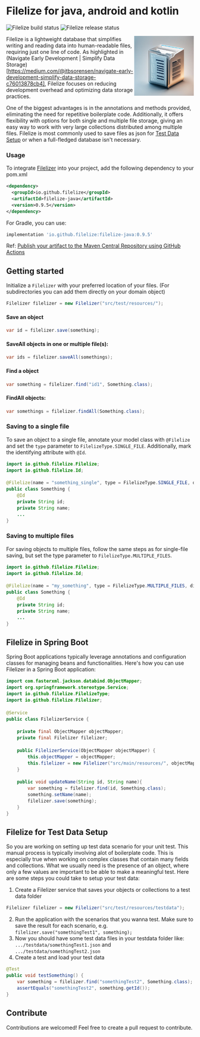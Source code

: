 # Filelize for java, android and kotlin
![Filelize build status](https://github.com/filelize/filelize-java/actions/workflows/maven.yml/badge.svg) ![Filelize release status](https://github.com/filelize/filelize-java/actions/workflows/maven-publish.yml/badge.svg)

<img align="right" src="/filelize.jpg" alt="Filelize" width="160" height="160"> 

Filelize is a lightweight database that simplifies writing and reading data into human-readable files, requiring just one line of code. As highlighted in (Navigate Early Development | Simplify Data Storage)[https://medium.com/@jtbsorensen/navigate-early-development-simplify-data-storage-c76013878cb4], Filelize focuses on reducing development overhead and optimizing data storage practices.

One of the biggest advantages is in the annotations and methods provided, eliminating the need for repetitive boilerplate code. Additionally, it offers flexibility with options for both single and multiple file storage, giving an easy way to work with very large collections distributed among multiple files. 
Filelize is most commonly used to save files as json for [Test Data Setup](https://github.com/filelize/filelize-java?tab=readme-ov-file#filelize-for-test-data-setup) or when a full-fledged database isn't necessary.

### Usage

To integrate [Filelizer](https://mvnrepository.com/artifact/io.github.filelize/filelize-java) into your project, add the following dependency to your pom.xml 
```xml
<dependency>
  <groupId>io.github.filelize</groupId>
  <artifactId>filelize-java</artifactId>
  <version>0.9.5</version>
</dependency>
```
For Gradle, you can use:
```groovy
implementation 'io.github.filelize:filelize-java:0.9.5'
```

Ref: [Publish your artifact to the Maven Central Repository using GitHub Actions](https://medium.com/@jtbsorensen/publish-your-artifact-to-the-maven-central-repository-using-github-actions-15d3b5d9ce88)

## Getting started

Initialize a `Filelizer` with your preferred location of your files. (For subdirectories you can add them directly on your domain object)

```java
Filelizer filelizer = new Filelizer("src/test/resources/");
```
#### Save an object
```java
var id = filelizer.save(something);
```
#### SaveAll objects in one or multiple file(s):
```java
var ids = filelizer.saveAll(somethings);
```
#### Find a object
```java
var something = filelizer.find("id1", Something.class);
```
#### FindAll objects:
```java
var somethings = filelizer.findAll(Something.class);
```

### Saving to a single file
To save an object to a single file, annotate your model class with `@Filelize` and set the `type` parameter to `FilelizeType.SINGLE_FILE`. Additionally, mark the identifying attribute with `@Id`.

```java
import io.github.filelize.Filelize;
import io.github.filelize.Id;

@Filelize(name = "something_single", type = FilelizeType.SINGLE_FILE, directory = "something_single")
public class Something {
    @Id
    private String id;
    private String name;
    ...
}
```

### Saving to multiple files
For saving objects to multiple files, follow the same steps as for single-file saving, but set the type parameter to `FilelizeType.MULTIPLE_FILES`.

```java
import io.github.filelize.Filelize;
import io.github.filelize.Id;

@Filelize(name = "my_something", type = FilelizeType.MULTIPLE_FILES, directory = "something_multiple/mydirectory")
public class Something {
    @Id
    private String id;
    private String name;
    ...
}
```

## Filelize in Spring Boot
Spring Boot applications typically leverage annotations and configuration classes for managing beans and functionalities.
Here's how you can use Filelizer in a Spring Boot application:

```java
import com.fasterxml.jackson.databind.ObjectMapper;
import org.springframework.stereotype.Service;
import io.github.filelize.FilelizeType;
import io.github.filelize.Filelizer;

@Service
public class FilelizerService {

    private final ObjectMapper objectMapper;
    private final Filelizer filelizer;

    public FilelizerService(ObjectMapper objectMapper) {
        this.objectMapper = objectMapper;
        this.filelizer = new Filelizer("src/main/resources/", objectMapper, FilelizeType.OBJECT_FILE);
    }
    
    public void updateName(String id, String name){
        var something = filelizer.find(id, Something.class);
        something.setName(name);
        filelizer.save(something);
    }
}
```

## Filelize for Test Data Setup

So you are working on setting up test data scenario for your unit test. This manual process is typically involving alot of boilerplate code. This is especially true when working on complex classes that contain many fields and collections.
What we usually need is the presence of an object, where only a few values are important to be able to make a meaningful test.
Here are some steps you could take to setup your test data:

1. Create a Filelizer service that saves your objects or collections to a test data folder
```java
Filelizer filelizer = new Filelizer("src/test/resources/testdata");
```
2. Run the application with the scenarios that you wanna test. Make sure to save the result for each scenario, e.g. `filelizer.save("somethingTest1", something);`
3. Now you should have some test data files in your testdata folder like: `.../testdata/somethingTest1.json` and `.../testdata/somethingTest2.json`
4. Create a test and load your test data
```java
@Test
public void testSomething() {
    var something = filelizer.find("somethingTest2", Something.class);
    assertEquals("somethingTest2", something.getId());
}
```

## Contribute
Contributions are welcomed! Feel free to create a pull request to contribute.
